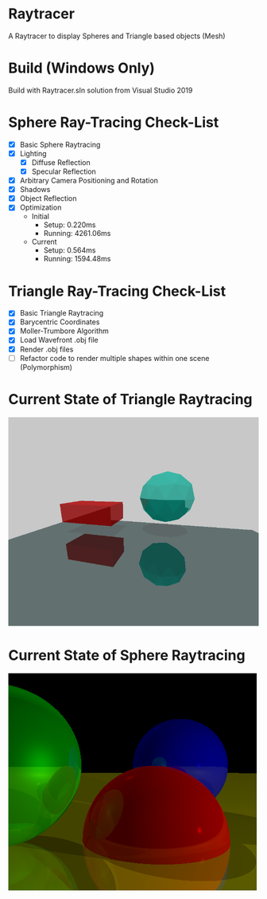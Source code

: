 # Raytracer
A Raytracer to display Spheres and Triangle based objects (Mesh)

# Build (Windows Only)
Build with Raytracer.sln solution from Visual Studio 2019

# Sphere Ray-Tracing Check-List
- [x] Basic Sphere Raytracing
- [x] Lighting
    - [x] Diffuse Reflection
    - [x] Specular Reflection
- [x] Arbitrary Camera Positioning and Rotation
- [x] Shadows
- [x] Object Reflection
- [x] Optimization
    - Initial
        - Setup: 0.220ms
        - Running: 4261.06ms
    - Current
        - Setup: 0.564ms
        - Running: 1594.48ms

# Triangle Ray-Tracing Check-List
- [x] Basic Triangle Raytracing
- [x] Barycentric Coordinates
- [x] Moller-Trumbore Algorithm
- [x] Load Wavefront .obj file
- [x] Render .obj files
- [ ] Refactor code to render multiple shapes within one scene (Polymorphism)

# Current State of Triangle Raytracing
![](State_Two.png)

# Current State of Sphere Raytracing
![](State.png)